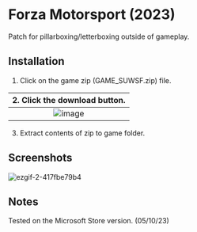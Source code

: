 # Forza Motorsport (2023)
Patch for pillarboxing/letterboxing outside of gameplay.

## Installation
1. Click on the game zip (GAME_SUWSF.zip) file.

| 2. Click the download button. |
|:-------------------------------------:|
| ![image](https://github.com/Lyall/UltrawidePatches/assets/695941/5ce06a5d-5d52-477d-9c02-84941ba833cb) |
3. Extract contents of zip to game folder.

## Screenshots
![ezgif-2-417fbe79b4](https://github.com/Lyall/UltrawidePatches/assets/695941/aa9b4c92-bcbd-48be-b43d-6b0b5827feda)

## Notes
Tested on the Microsoft Store version. (05/10/23)
